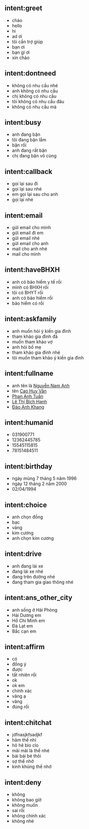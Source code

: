 ## intent:greet
- chào
- hello
- hi
- ad ơi
- tôi cần trợ giúp
- bạn ơi
- bạn gì ơi
- xin chào
## intent:dontneed
- không có nhu cầu nhé
- anh không có nhu cầu
- chị không có nhu cầu
- tôi không có nhu cầu đâu
- không có nhu cầu mà
## intent:busy
- anh đang bận
- tôi đang bận lắm
- bận rồi
- anh đang rất bận
- chị đang bận vô cùng
## intent:callback
- gọi lại sau đi
- gọi lại sau nhé
- em gọi lại sau cho anh
- gọi lại nhé
## intent:email
- gửi email cho mình
- gửi email đi em
- gửi email nhé
- gửi email cho anh
- mail cho anh nhé
- mail cho mình
## intent:haveBHXH
- anh có bảo hiểm y tế rồi
- mình có BHXH rồi
- tôi có BHYT rồi
- anh có bảo hiểm rồi
- bảo hiểm có rồi
## intent:askfamily
- anh muốn hỏi ý kiến gia đình
- tham khảo gia đình đã
- muốn tham khảo vợ
- anh hỏi bố mẹ
- tham khảo gia đình nhé
- tôi muốn tham khảo ý kiến gia đình
## intent:fullname
- anh tên là [Nguyễn Nam Anh](fullname)
- tên [Cao Huy Văn](fullname)
- [Phan Anh Tuấn](fullname)
- [Lê Thị Bích Hạnh](fullname)
- [Đào Anh Khang](fullname)
## intent:humanid
- 031900771
- 12362445785
- 15545115815
- 78151484511
## intent:birthday
- ngày mùng 7 tháng 5 năm 1996
- ngày 12 tháng 2 năm 2000
- 02/04/1994
## intent:choice
- anh chọn đồng
- bạc
- vàng
- kim cương
- anh chọn kim cương
## intent:drive
- anh đang lái xe
- đang lái xe nhé
- đang trên đường nhé
- đang tham gia giao thông nhé
## intent:ans_other_city
- anh sống ở Hải Phòng
- Hải Dương em
- Hồ Chí Minh em
- Đà Lạt em
- Bắc cạn em

## intent:affirm
- có
- đồng ý
- được
- tất nhiên rồi
- ok
- ok em
- chính xác
- vâng ạ
- vâng
- đúng rồi
## intent:chitchat
- jdfnasjkfsadjkf
- hâm thế nhỉ
- hô hê blo clo
- mãi mãi là thế nhé
- bái bái bé thôi
- sợ thế nhở
- kinh khủng thế nhở

## intent:deny
- không
- không bao giờ
- không muốn
- sai rồi
- không chính xác
- không nhé

